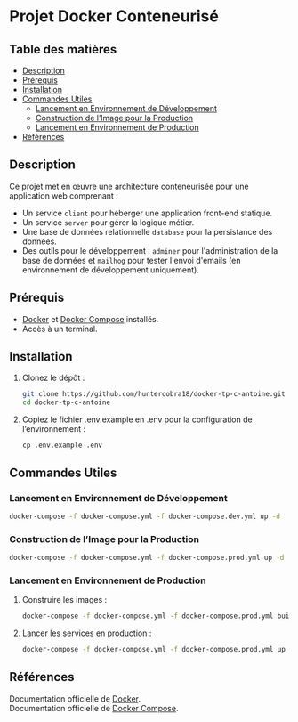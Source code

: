 # Projet Docker Conteneurisé

## Table des matières

-   [Description](#description)
-   [Prérequis](#prérequis)
-   [Installation](#installation)
-   [Commandes Utiles](#commandes-utiles)
    -   [Lancement en Environnement de Développement](#lancement-en-environnement-de-développement)
    -   [Construction de l’Image pour la Production](#construction-de-limage-pour-la-production)
    -   [Lancement en Environnement de Production](#lancement-en-environnement-de-production)
-   [Références](#références)

## Description

Ce projet met en œuvre une architecture conteneurisée pour une application web comprenant :

-   Un service `client` pour héberger une application front-end statique.
-   Un service `server` pour gérer la logique métier.
-   Une base de données relationnelle `database` pour la persistance des données.
-   Des outils pour le développement : `adminer` pour l'administration de la base de données et `mailhog` pour tester l'envoi d'emails (en environnement de développement uniquement).

## Prérequis

-   [Docker](https://www.docker.com/) et [Docker Compose](https://docs.docker.com/compose/) installés.
-   Accès à un terminal.

## Installation

1. Clonez le dépôt :

    ```bash
    git clone https://github.com/huntercobra18/docker-tp-c-antoine.git
    cd docker-tp-c-antoine
    ```

1. Copiez le fichier .env.example en .env pour la configuration de l’environnement :
    ```
    cp .env.example .env
    ```

## Commandes Utiles

### Lancement en Environnement de Développement

```bash
docker-compose -f docker-compose.yml -f docker-compose.dev.yml up -d
```

### Construction de l’Image pour la Production

```bash
docker-compose -f docker-compose.yml -f docker-compose.prod.yml up -d
```

### Lancement en Environnement de Production

1.  Construire les images :

    ```bash
    docker-compose -f docker-compose.yml -f docker-compose.prod.yml build
    ```

1.  Lancer les services en production :

    ```bash
    docker-compose -f docker-compose.yml -f docker-compose.prod.yml up
    ```

## Références

Documentation officielle de [Docker](https://docs.docker.com/).
\
Documentation officielle de [Docker Compose](https://docs.docker.com/compose/).
